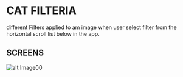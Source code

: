 # CAT FILTERIA

different Filters applied to am image when user select filter from the horizontal scroll list below in the app.

## SCREENS
![alt Image00](./kitty.png)
